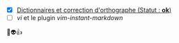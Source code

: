 - [x] [Dictionnaires et correction d'orthographe (Statut : **ok**)](https://github.com/Kiweedoo/kiweed/blob/master/Promenades_Terrestres/vi_vim/vi_dicos_correction_ortho.md)
- [ ] *vi* et le plugin *vim-instant-markdown*

:metal::alien::+1:


